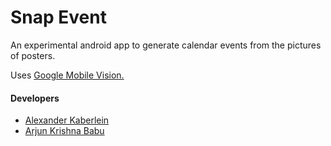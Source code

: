 # Snap Event
An experimental android app to generate calendar events from the pictures of posters.

Uses [Google Mobile Vision.](https://developers.google.com/vision/)

####  Developers
* [Alexander Kaberlein](https://github.com/akaberlein)
* [Arjun Krishna Babu](https://github.com/arjunkrishnababu96)
